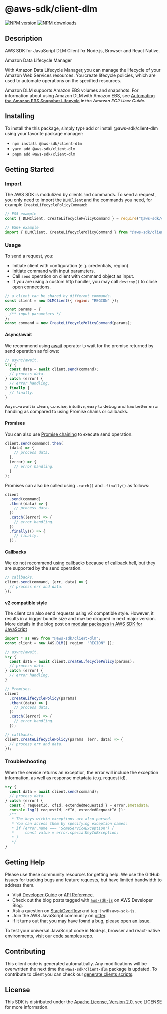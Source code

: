 <!-- generated file, do not edit directly -->

# @aws-sdk/client-dlm

[![NPM version](https://img.shields.io/npm/v/@aws-sdk/client-dlm/latest.svg)](https://www.npmjs.com/package/@aws-sdk/client-dlm)
[![NPM downloads](https://img.shields.io/npm/dm/@aws-sdk/client-dlm.svg)](https://www.npmjs.com/package/@aws-sdk/client-dlm)

## Description

AWS SDK for JavaScript DLM Client for Node.js, Browser and React Native.

<fullname>Amazon Data Lifecycle Manager</fullname>

<p>With Amazon Data Lifecycle Manager, you can manage the lifecycle of your Amazon Web Services resources. You create
lifecycle policies, which are used to automate operations on the specified
resources.</p>
<p>Amazon DLM supports Amazon EBS volumes and snapshots. For information about using Amazon DLM
with Amazon EBS, see <a href="https://docs.aws.amazon.com/AWSEC2/latest/UserGuide/snapshot-lifecycle.html">Automating the Amazon EBS
Snapshot Lifecycle</a> in the <i>Amazon EC2 User Guide</i>.</p>

## Installing

To install the this package, simply type add or install @aws-sdk/client-dlm
using your favorite package manager:

- `npm install @aws-sdk/client-dlm`
- `yarn add @aws-sdk/client-dlm`
- `pnpm add @aws-sdk/client-dlm`

## Getting Started

### Import

The AWS SDK is modulized by clients and commands.
To send a request, you only need to import the `DLMClient` and
the commands you need, for example `CreateLifecyclePolicyCommand`:

```js
// ES5 example
const { DLMClient, CreateLifecyclePolicyCommand } = require("@aws-sdk/client-dlm");
```

```ts
// ES6+ example
import { DLMClient, CreateLifecyclePolicyCommand } from "@aws-sdk/client-dlm";
```

### Usage

To send a request, you:

- Initiate client with configuration (e.g. credentials, region).
- Initiate command with input parameters.
- Call `send` operation on client with command object as input.
- If you are using a custom http handler, you may call `destroy()` to close open connections.

```js
// a client can be shared by different commands.
const client = new DLMClient({ region: "REGION" });

const params = {
  /** input parameters */
};
const command = new CreateLifecyclePolicyCommand(params);
```

#### Async/await

We recommend using [await](https://developer.mozilla.org/en-US/docs/Web/JavaScript/Reference/Operators/await)
operator to wait for the promise returned by send operation as follows:

```js
// async/await.
try {
  const data = await client.send(command);
  // process data.
} catch (error) {
  // error handling.
} finally {
  // finally.
}
```

Async-await is clean, concise, intuitive, easy to debug and has better error handling
as compared to using Promise chains or callbacks.

#### Promises

You can also use [Promise chaining](https://developer.mozilla.org/en-US/docs/Web/JavaScript/Guide/Using_promises#chaining)
to execute send operation.

```js
client.send(command).then(
  (data) => {
    // process data.
  },
  (error) => {
    // error handling.
  }
);
```

Promises can also be called using `.catch()` and `.finally()` as follows:

```js
client
  .send(command)
  .then((data) => {
    // process data.
  })
  .catch((error) => {
    // error handling.
  })
  .finally(() => {
    // finally.
  });
```

#### Callbacks

We do not recommend using callbacks because of [callback hell](http://callbackhell.com/),
but they are supported by the send operation.

```js
// callbacks.
client.send(command, (err, data) => {
  // process err and data.
});
```

#### v2 compatible style

The client can also send requests using v2 compatible style.
However, it results in a bigger bundle size and may be dropped in next major version. More details in the blog post
on [modular packages in AWS SDK for JavaScript](https://aws.amazon.com/blogs/developer/modular-packages-in-aws-sdk-for-javascript/)

```ts
import * as AWS from "@aws-sdk/client-dlm";
const client = new AWS.DLM({ region: "REGION" });

// async/await.
try {
  const data = await client.createLifecyclePolicy(params);
  // process data.
} catch (error) {
  // error handling.
}

// Promises.
client
  .createLifecyclePolicy(params)
  .then((data) => {
    // process data.
  })
  .catch((error) => {
    // error handling.
  });

// callbacks.
client.createLifecyclePolicy(params, (err, data) => {
  // process err and data.
});
```

### Troubleshooting

When the service returns an exception, the error will include the exception information,
as well as response metadata (e.g. request id).

```js
try {
  const data = await client.send(command);
  // process data.
} catch (error) {
  const { requestId, cfId, extendedRequestId } = error.$metadata;
  console.log({ requestId, cfId, extendedRequestId });
  /**
   * The keys within exceptions are also parsed.
   * You can access them by specifying exception names:
   * if (error.name === 'SomeServiceException') {
   *     const value = error.specialKeyInException;
   * }
   */
}
```

## Getting Help

Please use these community resources for getting help.
We use the GitHub issues for tracking bugs and feature requests, but have limited bandwidth to address them.

- Visit [Developer Guide](https://docs.aws.amazon.com/sdk-for-javascript/v3/developer-guide/welcome.html)
  or [API Reference](https://docs.aws.amazon.com/AWSJavaScriptSDK/v3/latest/index.html).
- Check out the blog posts tagged with [`aws-sdk-js`](https://aws.amazon.com/blogs/developer/tag/aws-sdk-js/)
  on AWS Developer Blog.
- Ask a question on [StackOverflow](https://stackoverflow.com/questions/tagged/aws-sdk-js) and tag it with `aws-sdk-js`.
- Join the AWS JavaScript community on [gitter](https://gitter.im/aws/aws-sdk-js-v3).
- If it turns out that you may have found a bug, please [open an issue](https://github.com/aws/aws-sdk-js-v3/issues/new/choose).

To test your universal JavaScript code in Node.js, browser and react-native environments,
visit our [code samples repo](https://github.com/aws-samples/aws-sdk-js-tests).

## Contributing

This client code is generated automatically. Any modifications will be overwritten the next time the `@aws-sdk/client-dlm` package is updated.
To contribute to client you can check our [generate clients scripts](https://github.com/aws/aws-sdk-js-v3/tree/main/scripts/generate-clients).

## License

This SDK is distributed under the
[Apache License, Version 2.0](http://www.apache.org/licenses/LICENSE-2.0),
see LICENSE for more information.
